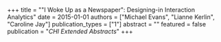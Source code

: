 +++
title = "\"I Woke Up as a Newspaper\": Designing-in Interaction Analytics"
date = 2015-01-01
authors = ["Michael Evans", "Lianne Kerlin", "Caroline Jay"]
publication_types = ["1"]
abstract = ""
featured = false
publication = "*CHI Extended Abstracts*"
+++

